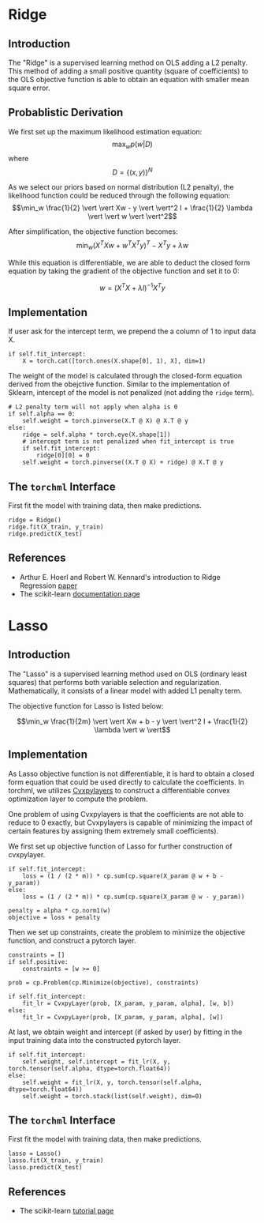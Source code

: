 # Ridge

## Introduction

The "Ridge" is a supervised learning method on OLS adding a L2 penalty. This method of adding a small positive quantity (square of coefficients) to the OLS objective function is able to obtain an equation with smaller mean square error.

## Probablistic Derivation

We first set up the maximum likelihood estimation equation:
$$\max_w p(w \vert D)$$
where
$$D = \{(x, y)\}^N$$

As we select our priors based on normal distribution (L2 penalty), the likelihood function could be reduced through the following equation:
$$\min_w \frac{1}{2} \vert \vert  Xw - y \vert \vert^2 I + \frac{1}{2} \lambda \vert \vert w \vert \vert^2$$

After simplification, the objective function becomes:
$$\min_w (X^TXw + w^TX^Ty)^T - X^Ty + \lambda w$$

While this equation is differentiable, we are able to deduct the closed form equation by taking the gradient of the objective function and set it to 0:

$$w = (X^TX + \lambda I)^{-1}X^Ty$$

## Implementation

If user ask for the intercept term, we prepend the a column of 1 to input data X.

```
if self.fit_intercept:
    X = torch.cat([torch.ones(X.shape[0], 1), X], dim=1)
```

The weight of the model is calculated through the closed-form equation derived from the obejctive function. Similar to the implementation of Sklearn, intercept of the model is not penalized (not adding the `ridge` term).

```
# L2 penalty term will not apply when alpha is 0
if self.alpha == 0:
    self.weight = torch.pinverse(X.T @ X) @ X.T @ y
else:
    ridge = self.alpha * torch.eye(X.shape[1])
    # intercept term is not penalized when fit_intercept is true
    if self.fit_intercept:
        ridge[0][0] = 0
    self.weight = torch.pinverse((X.T @ X) + ridge) @ X.T @ y
```

## The `torchml` Interface
First fit the model with training data, then make predictions.

```
ridge = Ridge()
ridge.fit(X_train, y_train)
ridge.predict(X_test)
```

## References
- Arthur E. Hoerl and Robert W. Kennard's introduction to Ridge Regression [paper](https://www.jstor.org/stable/1271436)
- The scikit-learn [documentation page](https://scikit-learn.org/stable/modules/generated/sklearn.linear_model.Ridge.html?highlight=lasso#sklearn.linear_model.ridge)

# Lasso

## Introduction

The "Lasso" is a supervised learning method used on OLS (ordinary least squares) that performs both variable selection and regularization. Mathematically, it consists of a linear model with added L1 penalty term.

The objective function for Lasso is listed below:

$$\min_w \frac{1}{2m} \vert \vert  Xw + b - y \vert \vert^2 I + \frac{1}{2} \lambda \vert w \vert$$

## Implementation

As Lasso objective function is not differentiable, it is hard to obtain a closed form equation that could be used directly to calculate the coefficients. In torchml, we utilizes [Cvxpylayers](https://github.com/cvxgrp/cvxpylayers) to construct a differentiable convex optimization layer to compute the problem. 

One problem of using Cvxpylayers is that the coefficients are not able to reduce to 0 exactly, but Cvxpylayers is capable of minimizing the impact of certain features by assigning them extremely small coefficients).

We first set up objective function of Lasso for further construction of cvxpylayer.

```
if self.fit_intercept:
	loss = (1 / (2 * m)) * cp.sum(cp.square(X_param @ w + b - y_param))
else:
	loss = (1 / (2 * m)) * cp.sum(cp.square(X_param @ w - y_param))

penalty = alpha * cp.norm1(w)
objective = loss + penalty
```

Then we set up constraints, create the problem to minimize the objective function, and construct a pytorch layer.

```
constraints = []
if self.positive:
	constraints = [w >= 0]

prob = cp.Problem(cp.Minimize(objective), constraints)

if self.fit_intercept:
	fit_lr = CvxpyLayer(prob, [X_param, y_param, alpha], [w, b])
else:
	fit_lr = CvxpyLayer(prob, [X_param, y_param, alpha], [w])
```

At last, we obtain weight and intercept (if asked by user) by fitting in the input training data into the constructed pytorch layer.

```
if self.fit_intercept:
	self.weight, self.intercept = fit_lr(X, y, torch.tensor(self.alpha, dtype=torch.float64))
else:
	self.weight = fit_lr(X, y, torch.tensor(self.alpha, dtype=torch.float64))
	self.weight = torch.stack(list(self.weight), dim=0)
```

## The `torchml` Interface
First fit the model with training data, then make predictions.

```
lasso = Lasso()
lasso.fit(X_train, y_train)
lasso.predict(X_test)
```

## References
- The scikit-learn [tutorial page](https://scikit-learn.org/stable/modules/linear_model.html#lasso)
